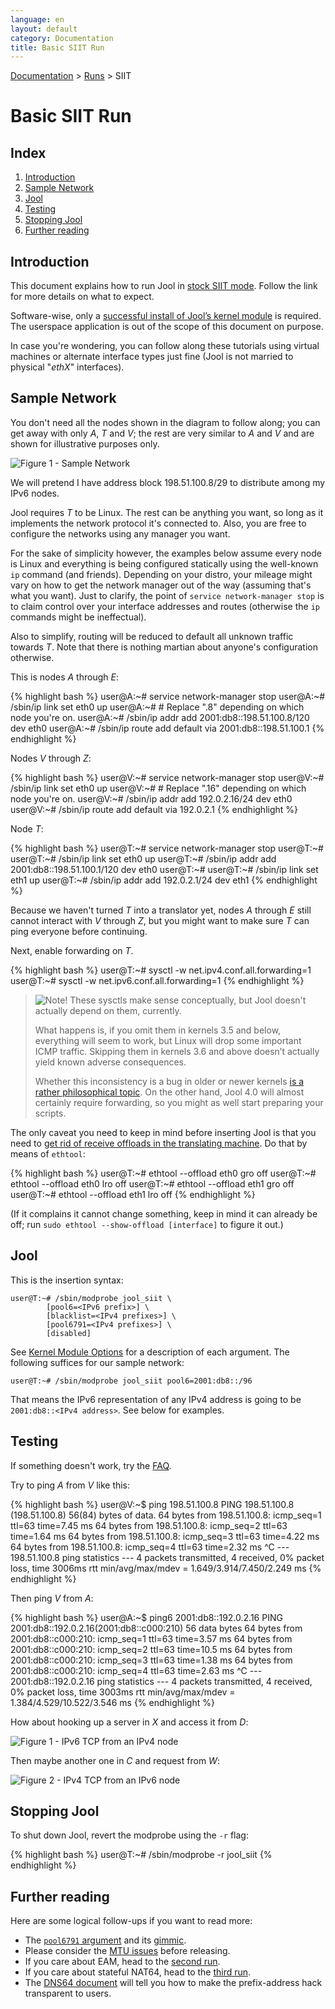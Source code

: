 ```yaml
---
language: en
layout: default
category: Documentation
title: Basic SIIT Run
---
```


[Documentation](documentation.html) > [Runs](documentation.html#runs) > SIIT

# Basic SIIT Run

## Index

1. [Introduction](#introduction)
2. [Sample Network](#sample-network)
3. [Jool](#jool)
4. [Testing](#testing)
5. [Stopping Jool](#stopping-jool)
6. [Further reading](#further-reading)

## Introduction

This document explains how to run Jool in [stock SIIT mode](intro-nat64.html#siit-traditional). Follow the link for more details on what to expect.

Software-wise, only a [successful install of Jool’s kernel module](install-mod.html) is required. The userspace application is out of the scope of this document on purpose.

In case you're wondering, you can follow along these tutorials using virtual machines or alternate interface types just fine (Jool is not married to physical "_ethX_" interfaces).

## Sample Network

You don't need all the nodes shown in the diagram to follow along; you can get away with only _A_, _T_ and _V_; the rest are very similar to _A_ and _V_ and are shown for illustrative purposes only.

![Figure 1 - Sample Network](../images/network/vanilla.svg)

We will pretend I have address block 198.51.100.8/29 to distribute among my IPv6 nodes.

Jool requires _T_ to be Linux. The rest can be anything you want, so long as it implements the network protocol it's connected to. Also, you are free to configure the networks using any manager you want.

For the sake of simplicity however, the examples below assume every node is Linux and everything is being configured statically using the well-known `ip` command (and friends). Depending on your distro, your mileage might vary on how to get the network manager out of the way (assuming that's what you want). Just to clarify, the point of `service network-manager stop` is to claim control over your interface addresses and routes (otherwise the `ip` commands might be ineffectual).

Also to simplify, routing will be reduced to default all unknown traffic towards _T_. Note that there is nothing martian about anyone's configuration otherwise.

This is nodes _A_ through _E_:

{% highlight bash %}
user@A:~# service network-manager stop
user@A:~# /sbin/ip link set eth0 up
user@A:~# # Replace ".8" depending on which node you're on.
user@A:~# /sbin/ip addr add 2001:db8::198.51.100.8/120 dev eth0
user@A:~# /sbin/ip route add default via 2001:db8::198.51.100.1
{% endhighlight %}

Nodes _V_ through _Z_:

{% highlight bash %}
user@V:~# service network-manager stop
user@V:~# /sbin/ip link set eth0 up
user@V:~# # Replace ".16" depending on which node you're on.
user@V:~# /sbin/ip addr add 192.0.2.16/24 dev eth0
user@V:~# /sbin/ip route add default via 192.0.2.1
{% endhighlight %}

Node _T_:

{% highlight bash %}
user@T:~# service network-manager stop
user@T:~# 
user@T:~# /sbin/ip link set eth0 up
user@T:~# /sbin/ip addr add 2001:db8::198.51.100.1/120 dev eth0
user@T:~# 
user@T:~# /sbin/ip link set eth1 up
user@T:~# /sbin/ip addr add 192.0.2.1/24 dev eth1
{% endhighlight %}

Because we haven't turned _T_ into a translator yet, nodes _A_ through _E_ still cannot interact with _V_ through _Z_, but you might want to make sure _T_ can ping everyone before continuing.

Next, enable forwarding on _T_.

{% highlight bash %}
user@T:~# sysctl -w net.ipv4.conf.all.forwarding=1
user@T:~# sysctl -w net.ipv6.conf.all.forwarding=1
{% endhighlight %}

> ![Note!](../images/bulb.svg) These sysctls make sense conceptually, but Jool doesn't actually depend on them, currently.
> 
> What happens is, if you omit them in kernels 3.5 and below, everything will seem to work, but Linux will drop some important ICMP traffic. Skipping them in kernels 3.6 and above doesn’t actually yield known adverse consequences.
> 
> Whether this inconsistency is a bug in older or newer kernels [is a rather philosophical topic](https://github.com/NICMx/NAT64/issues/170#issuecomment-141507174). On the other hand, Jool 4.0 will almost certainly require forwarding, so you might as well start preparing your scripts.

The only caveat you need to keep in mind before inserting Jool is that you need to [get rid of receive offloads in the translating machine](offloads.html). Do that by means of `ethtool`:

{% highlight bash %}
user@T:~# ethtool --offload eth0 gro off
user@T:~# ethtool --offload eth0 lro off
user@T:~# ethtool --offload eth1 gro off
user@T:~# ethtool --offload eth1 lro off
{% endhighlight %}

(If it complains it cannot change something, keep in mind it can already be off; run `sudo ethtool --show-offload [interface]` to figure it out.)

## Jool

This is the insertion syntax:

	user@T:~# /sbin/modprobe jool_siit \
			[pool6=<IPv6 prefix>] \
			[blacklist=<IPv4 prefixes>] \
			[pool6791=<IPv4 prefixes>] \
			[disabled]

See [Kernel Module Options](modprobe-siit.html) for a description of each argument. The following suffices for our sample network:

	user@T:~# /sbin/modprobe jool_siit pool6=2001:db8::/96

That means the IPv6 representation of any IPv4 address is going to be `2001:db8::<IPv4 address>`. See below for examples.

## Testing

If something doesn't work, try the [FAQ](faq.html).

Try to ping _A_ from _V_ like this:

{% highlight bash %}
user@V:~$ ping 198.51.100.8
PING 198.51.100.8 (198.51.100.8) 56(84) bytes of data.
64 bytes from 198.51.100.8: icmp_seq=1 ttl=63 time=7.45 ms
64 bytes from 198.51.100.8: icmp_seq=2 ttl=63 time=1.64 ms
64 bytes from 198.51.100.8: icmp_seq=3 ttl=63 time=4.22 ms
64 bytes from 198.51.100.8: icmp_seq=4 ttl=63 time=2.32 ms
^C
--- 198.51.100.8 ping statistics ---
4 packets transmitted, 4 received, 0% packet loss, time 3006ms
rtt min/avg/max/mdev = 1.649/3.914/7.450/2.249 ms
{% endhighlight %}

Then ping _V_ from _A_:

{% highlight bash %}
user@A:~$ ping6 2001:db8::192.0.2.16
PING 2001:db8::192.0.2.16(2001:db8::c000:210) 56 data bytes
64 bytes from 2001:db8::c000:210: icmp_seq=1 ttl=63 time=3.57 ms
64 bytes from 2001:db8::c000:210: icmp_seq=2 ttl=63 time=10.5 ms
64 bytes from 2001:db8::c000:210: icmp_seq=3 ttl=63 time=1.38 ms
64 bytes from 2001:db8::c000:210: icmp_seq=4 ttl=63 time=2.63 ms
^C
--- 2001:db8::192.0.2.16 ping statistics ---
4 packets transmitted, 4 received, 0% packet loss, time 3003ms
rtt min/avg/max/mdev = 1.384/4.529/10.522/3.546 ms
{% endhighlight %}

How about hooking up a server in _X_ and access it from _D_:

![Figure 1 - IPv6 TCP from an IPv4 node](../images/run-vanilla-firefox-4to6.png)

Then maybe another one in _C_ and request from _W_:

![Figure 2 - IPv4 TCP from an IPv6 node](../images/run-vanilla-firefox-6to4.png)

## Stopping Jool

To shut down Jool, revert the modprobe using the `-r` flag:

{% highlight bash %}
user@T:~# /sbin/modprobe -r jool_siit
{% endhighlight %}

## Further reading

Here are some logical follow-ups if you want to read more:

- The [`pool6791` argument](usr-flags-pool6791.html) and its [gimmic](rfc6791.html).
- Please consider the [MTU issues](mtu.html) before releasing.
- If you care about EAM, head to the [second run](mod-run-eam.html).
- If you care about stateful NAT64, head to the [third run](mod-run-stateful.html).
- The [DNS64 document](dns64.html) will tell you how to make the prefix-address hack transparent to users.

